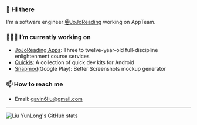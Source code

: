### 👋 Hi there 

I'm a software engineer [@JoJoReading](https://www.jojoreading.com/) working on AppTeam.

### 👨🏻‍💻  I’m currently working on 

- [JoJoReading Apps](https://www.jojoreading.com/): Three to twelve-year-old full-discipline enlightenment course services
- [Quickis](https://github.com/Quickits): A collection of quick dev kits for Android
- [Snapmod](https://play.google.com/store/apps/details?id=cn.gavinliu.snapmod&hl=en)(Google Play): Better Screenshots mockup generator


### 📫 How to reach me

- Email: gavin6liu@gmail.com

---

![Liu YunLong's GitHub stats](https://github-readme-stats.vercel.app/api?username=gavinliu&hide_title=true)
